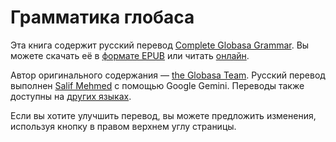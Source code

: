 # Грамматика глобаса

Эта книга содержит русский перевод [Complete Globasa Grammar](https://salif.github.io/gramati-fe-globasa/eng/).
Вы можете скачать её в [формате EPUB](Gramati_fe_Globasa_Mesi_11_2024_ru_gemini.epub)
или читать [онлайн](https://salif.github.io/gramati-fe-globasa/ru-gemini/).

Автор оригинального содержания — [the Globasa Team](https://globasa.net/).
Русский перевод выполнен [Salif Mehmed](https://salif.eu) с помощью Google Gemini.
Переводы также доступны на [других языках](https://salif.github.io/gramati-fe-globasa/).

Если вы хотите улучшить перевод, вы можете предложить изменения, используя кнопку в правом верхнем углу страницы.

[^1]: Насколько это допустимо законом, авторы этой книги отказываются от всех авторских прав и смежных или соседних прав на ее содержание.
